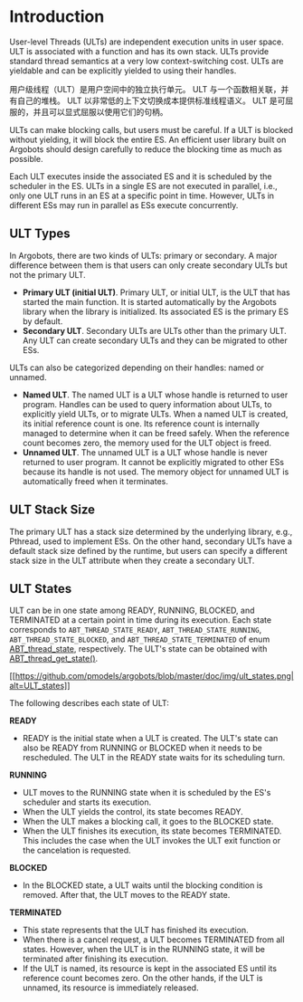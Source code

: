 # Introduction
User-level Threads (ULTs) are independent execution units in user space. ULT is associated with a function and has its own stack. ULTs provide standard thread semantics at a very low context-switching cost. ULTs are yieldable and can be explicitly yielded to using their handles.

用户级线程（ULT）是用户空间中的独立执行单元。 ULT 与一个函数相关联，并有自己的堆栈。 ULT 以非常低的上下文切换成本提供标准线程语义。 ULT 是可屈服的，并且可以显式屈服以使用它们的句柄。

ULTs can make blocking calls, but users must be careful. If a ULT is blocked without yielding, it will block the entire ES. An efficient user library built on Argobots should design carefully to reduce the blocking time as much as possible.

Each ULT executes inside the associated ES and it is scheduled by the scheduler in the ES. ULTs in a single ES are not executed in parallel, i.e., only one ULT runs in an ES at a specific point in time. However, ULTs in different ESs may run in parallel as ESs execute concurrently.

## ULT Types
In Argobots, there are two kinds of ULTs: primary or secondary. A major difference between them is that users can only create secondary ULTs but not the primary ULT.
* **Primary ULT (initial ULT)**. Primary ULT, or initial ULT, is the ULT that has started the main function. It is started automatically by the Argobots library when the library is initialized. Its associated ES is the primary ES by default.
* **Secondary ULT**. Secondary ULTs are ULTs other than the primary ULT. Any ULT can create secondary ULTs and they can be migrated to other ESs.

ULTs can also be categorized depending on their handles: named or unnamed.
* **Named ULT**. The named ULT is a ULT whose handle is returned to user program. Handles can be used to query information about ULTs, to explicitly yield ULTs, or to migrate ULTs. When a named ULT is created, its initial reference count is one. Its reference count is internally managed to determine when it can be freed safely. When the reference count becomes zero, the memory used for the ULT object is freed.
* **Unnamed ULT**. The unnamed ULT is a ULT whose handle is never returned to user program. It cannot be explicitly migrated to other ESs because its handle is not used. The memory object for unnamed ULT is automatically freed when it terminates.

## ULT Stack Size
The primary ULT has a stack size determined by the underlying library, e.g., Pthread, used to implement ESs. On the other hand, secondary ULTs have a default stack size defined by the runtime, but users can specify a different stack size in the ULT attribute when they create a secondary ULT.

## ULT States
ULT can be in one state among READY, RUNNING, BLOCKED, and TERMINATED at a certain point in time during its execution. Each state corresponds to `ABT_THREAD_STATE_READY`, `ABT_THREAD_STATE_RUNNING`, `ABT_THREAD_STATE_BLOCKED`, and `ABT_THREAD_STATE_TERMINATED` of enum [ABT_thread_state](https://github.com/pmodels/argobots/wiki/Data-Types#abt_thread_state), respectively. The ULT's state can be obtained with [ABT_thread_get_state()](#abt_thread_get_state).

[[https://github.com/pmodels/argobots/blob/master/doc/img/ult_states.png|alt=ULT_states]]

The following describes each state of ULT:

**READY**
* READY is the initial state when a ULT is created. The ULT's state can also be READY from RUNNING or BLOCKED when it needs to be rescheduled. The ULT in the READY state waits for its scheduling turn.

**RUNNING**
* ULT moves to the RUNNING state when it is scheduled by the ES's scheduler and starts its execution.
* When the ULT yields the control, its state becomes READY.
* When the ULT makes a blocking call, it goes to the BLOCKED state.
* When the ULT finishes its execution, its state becomes TERMINATED. This includes the case when the ULT invokes the ULT exit function or the cancelation is requested.

**BLOCKED**
* In the BLOCKED state, a ULT waits until the blocking condition is removed. After that, the ULT moves to the READY state.

**TERMINATED**
* This state represents that the ULT has finished its execution.
* When there is a cancel request, a ULT becomes TERMINATED from all states. However, when the ULT is in the RUNNING state, it will be terminated after finishing its execution.
* If the ULT is named, its resource is kept in the associated ES until its reference count becomes zero. On the other hands, if the ULT is unnamed, its resource is immediately released.
